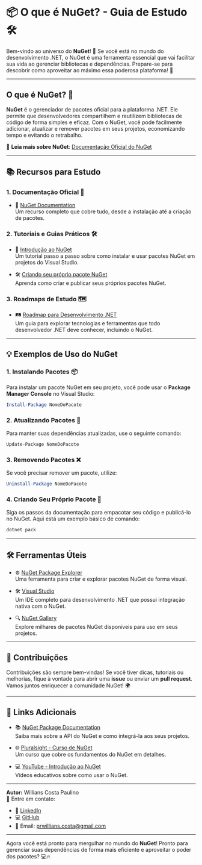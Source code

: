 

# 📦 O que é NuGet? - Guia de Estudo 🛠️

Bem-vindo ao universo do **NuGet**! 🚀 Se você está no mundo do desenvolvimento .NET, o NuGet é uma ferramenta essencial que vai facilitar sua vida ao gerenciar bibliotecas e dependências. Prepare-se para descobrir como aproveitar ao máximo essa poderosa plataforma! 🌟

---

## O que é NuGet? 🤔

**NuGet** é o gerenciador de pacotes oficial para a plataforma .NET. Ele permite que desenvolvedores compartilhem e reutilizem bibliotecas de código de forma simples e eficaz. Com o NuGet, você pode facilmente adicionar, atualizar e remover pacotes em seus projetos, economizando tempo e evitando o retrabalho.

🔗 **Leia mais sobre NuGet**: [Documentação Oficial do NuGet](https://docs.microsoft.com/nuget/)

---

## 📚 Recursos para Estudo

### 1. Documentação Oficial 📘

- 🔗 [NuGet Documentation](https://docs.microsoft.com/nuget/)  
  Um recurso completo que cobre tudo, desde a instalação até a criação de pacotes.

### 2. Tutoriais e Guias Práticos 🛠️

- 📖 [Introdução ao NuGet](https://docs.microsoft.com/nuget/consume-packages/install-use-packages-visual-studio)  
  Um tutorial passo a passo sobre como instalar e usar pacotes NuGet em projetos do Visual Studio.

- 🛠️ [Criando seu próprio pacote NuGet](https://docs.microsoft.com/nuget/create-packages/creating-a-package)  
  Aprenda como criar e publicar seus próprios pacotes NuGet.

### 3. Roadmaps de Estudo 🗺️

- 🛤️ [Roadmap para Desenvolvimento .NET](https://roadmap.sh/backend)  
  Um guia para explorar tecnologias e ferramentas que todo desenvolvedor .NET deve conhecer, incluindo o NuGet.

---

## 💡 Exemplos de Uso do NuGet

### 1. Instalando Pacotes 📦

Para instalar um pacote NuGet em seu projeto, você pode usar o **Package Manager Console** no Visual Studio:

```powershell
Install-Package NomeDoPacote
```

### 2. Atualizando Pacotes 🔄

Para manter suas dependências atualizadas, use o seguinte comando:

```powershell
Update-Package NomeDoPacote
```

### 3. Removendo Pacotes ❌

Se você precisar remover um pacote, utilize:

```powershell
Uninstall-Package NomeDoPacote
```

### 4. Criando Seu Próprio Pacote 🚀

Siga os passos da documentação para empacotar seu código e publicá-lo no NuGet. Aqui está um exemplo básico de comando:

```bash
dotnet pack
```

---

## 🛠️ Ferramentas Úteis

- ⚙️ [NuGet Package Explorer](https://github.com/NuGetPackageExplorer/NuGetPackageExplorer)  
  Uma ferramenta para criar e explorar pacotes NuGet de forma visual.

- 🛠️ [Visual Studio](https://visualstudio.microsoft.com/)  
  Um IDE completo para desenvolvimento .NET que possui integração nativa com o NuGet.

- 🔍 [NuGet Gallery](https://www.nuget.org/)  
  Explore milhares de pacotes NuGet disponíveis para uso em seus projetos.

---

## 🤝 Contribuições

Contribuições são sempre bem-vindas! Se você tiver dicas, tutoriais ou melhorias, fique à vontade para abrir uma **issue** ou enviar um **pull request**. Vamos juntos enriquecer a comunidade NuGet! 🌍

---

## 🔗 Links Adicionais

- 📚 [NuGet Package Documentation](https://docs.microsoft.com/nuget/api/overview)  
  Saiba mais sobre a API do NuGet e como integrá-la aos seus projetos.

- 🌐 [Pluralsight - Curso de NuGet](https://www.pluralsight.com/courses/nuget-fundamentals)  
  Um curso que cobre os fundamentos do NuGet em detalhes.

- 💻 [YouTube - Introdução ao NuGet](https://www.youtube.com/results?search_query=nuget+tutorial)  
  Vídeos educativos sobre como usar o NuGet.

---

**Autor:** Willians Costa Paulino  
📧 Entre em contato:  
- 💼 [LinkedIn](https://www.linkedin.com/in/willianscostapaulino)  
- 💻 [GitHub](https://github.com/seu-usuario)  
- 📧 Email: prwillians.costa@gmail.com

---

Agora você está pronto para mergulhar no mundo do **NuGet**! Pronto para gerenciar suas dependências de forma mais eficiente e aproveitar o poder dos pacotes? 💻🔥
